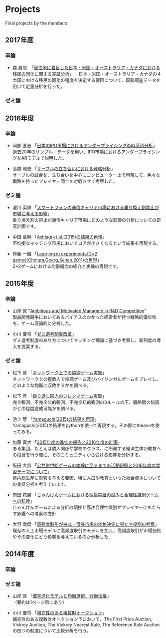 # Projects
Final projects by the members

## 2017年度

### 卒論

* 森 胤聡
  「[居住地に着目した日本・米国・オーストラリア・カナダにおける移民の同化に関する実証分析](https://github.com/taneaki/GraduationThesis/blob/master/GraduationThesis_TaneakiMORI.pdf)」  
  日本・米国・オーストラリア・カナダの４カ国における移民の同化の程度を決定する要因について、国勢調査データを用いて定量分析を行った。

### ゼミ論

## 2016年度

### 卒論

* 岡部 匡志
  「[日本のIPO市場におけるアンダープライシングの時系列分析](https://github.com/M-okb/IPO_analysis/blob/master/latex/test.pdf)」  
  過去20年のサンプル・データを用い、IPO市場におけるアンダープライシングをARモデルで説明した。

* 高橋 剛史
  「[サーブルの立ち合いにおける戦略分析](https://github.com/13tsuyoshi/sotsugyou_ronbun)」  
  サーブルの試合を、立ち合いを中心にコンピューター上で再現して、色々な戦略を持ったプレイヤー同士を対戦させて考察した。

### ゼミ論

* 瀧川 英輝
  「[スマートフォンの通信キャリア市場における乗り換え割禁止が市場に与える影響](https://github.com/EikiTakigawa/Zemi-Ron/blob/master/%E7%80%A7%E5%B7%9D%E3%82%BC%E3%83%9F%E8%AB%96.pdf)」  
  乗り換え割の禁止が通信キャリア市場にどのような影響の分析についての研究計画です。

* 中田 竜明
  「[Ashlagi et al.(2015)の結果の再現](http://nbviewer.jupyter.org/github/nswa17/gasshuku-zemiron/blob/master/Zemiron.ipynb)」  
  不均衡なマッチング市場においてコアが小さくなるという結果を再現する。
  
* 齊藤 一織
  「[Learning in experimental 2×2 games(Chmura,Goerg,Selten,2011)の再現](https://github.com/IoriS/zemiron/blob/master/%E3%82%BC%E3%83%9F%E8%AB%96.pdf)」  
  2×2ゲームにおける均衡概念の紹介と実験の再現です。
 
## 2015年度

### 卒論

* 山岸 敦
  "[Ambitious and Motivated Managers in R&D Competition](https://github.com/haru110jp/Senior-Thesis-Final-ver-/blob/master/gradthesis_final.pdf)"  
  製品開発競争においてあるバイアスのかかった経営者が持つ戦略的優位性を、ゲーム理論的に分析した。

* 小川 慶将
  「[ゼミ選考制度改革](http://nbviewer.jupyter.org/github/ogaway/Matching-Market/blob/master/grad.pdf)」  
  ゼミ選考制度のあり方についてマッチング理論に基づき考察し、新制度の導入を提案する。

### ゼミ論

* 松下 旦
  「[ネットワーク上での協調ゲーム実験](https://github.com/myuuuuun/NetworkGame/blob/master/%E3%82%BC%E3%83%9F%E8%AB%96%EF%BC%88%E4%BB%AE%EF%BC%89.pdf)」  
  ネットワーク上の複数人で協調ゲーム及びバイリンガルゲームをプレイし、どのような均衡に収斂するかを調べる。

* 松下 旦
  「[繰り返し囚人のジレンマゲーム実験](https://github.com/myuuuuun/RepeatedMatrixGame/tree/master/PrisonersDilemma/experiment3)」  
  完全観測、不完全公的観測、不完全私的観測の3ルールの下、戦略間の協調がどの程度達成可能かを調べる。

* 池上 慧
  「[Yamaguchi(2015)の結果を再現](https://github.com/keiikegami/theano)」  
  Yamaguchi(2015)の結果をpythonを使って再現する。その際にtheanoを使ってみる。

* 加藤 真大
  「[2015年度の進捗の報告と2016年度の計画](https://github.com/NlGG/study/blob/master/%E3%82%BB%E3%82%99%E3%83%9F%E8%AB%96.pdf)」  
  ある集団、たとえば隣人関係や学校のクラス、に所属する経済主体が教育への投資を行う際に、そのコミュニティから受ける影響を分析する。

* 飯田 大貴
  「[公共財供給ゲームの実験に至るまでの活動記録と2016年度の学習テーマについて](https://github.com/bocchan/costly/blob/master/%E5%B0%BE%E5%B1%B1%E3%82%BC%E3%83%9F%E8%AB%96%E9%A3%AF%E7%94%B0.pdf)」  
  県内総生産に影響を与える要因、特に人口や教育といった社会資本についての実証分析を考えています。

* 前田 花観
  「[じゃんけんゲームにおける理論実証の試みと合理性識別ゲームへの転換](https://github.com/mhanami/zemithesis/blob/master/じゃんけんゲームにおける理論実証の試みと合理性識別ゲームへの転換.pdf)」  
  じゃんけんゲームによる分析の頓挫と高次合理性識別がプレイヤーにもたらす影響への考察の方針

* 大野 嵩侃
  「[高頻度取引が株式・債券市場の価格決定に果たす役割の考察](https://github.com/beeleb/Market-Model/blob/master/%28not%29grad_thesis.pdf)」  
  既存の人工市場モデルに高頻度取引のモデルを加え，高頻度取引が市場価格やその変化にどう影響を与えているのか分析した．

## 2014年度

### 卒論

### ゼミ論

* 山岸 敦
  「[確率進化モデルと均衡選択、行動伝播](https://github.com/haru110jp/StochEvolution/blob/master/zemithesis.pdf)」  
  （要約は1ページ目にあり）

* 小川 慶将
  「[補完性のある複数財オークション](http://nbviewer.jupyter.org/github/ogaway/Report/blob/master/ZemiThesis/zemithesis20150219.pdf)」  
  補完性のある複数財オークション下において、The First Price Auction, Vickrey Auction, The Vickrey Nearest Rule, The Reference Rule Auctionの四つの制度について比較分析を行う。
